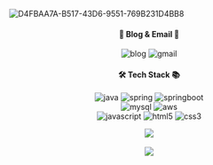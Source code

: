 ![D4FBAA7A-B517-43D6-9551-769B231D4BB8](https://github.com/dajeongdev/dajeongdev/assets/61612976/bd8d39f9-7e9e-4734-8cfe-8cd2744fadf2)

<div align="center">

<h4>📙 Blog & Email 📮</h4>
<img alt="blog" src="http://img.shields.io/badge/Tech%20blog-438f68?style=flat-square&logo=github&logoColor=white&link=https://dajeongdev.github.io">
<img alt="gmail" src="https://img.shields.io/badge/Gmail-d14836?style=flat-square&logo=Gmail&logoColor=white&link=mailto:dajeongdev@gmail.com">
<br>

<h4>🛠 Tech Stack 📚</h4>
<p>
    <img alt="java" src="https://img.shields.io/badge/Java-007396.svg?style=flat-square&logo=java&logoColor=white"/> 
    <img alt="spring" src="https://img.shields.io/badge/Spring-6db33f.svg?style=flat-square&logo=spring&logoColor=white"/> 
    <img alt="springboot" src="https://img.shields.io/badge/SpringBoot-6db33f.svg?style=flat-square&logo=springboot&logoColor=white"/>
	 <br>
    <img alt="mysql" src="https://img.shields.io/badge/Mysql-4479a1.svg?style=flat-square&logo=mysql&logoColor=white"/> 
    <img alt="aws" src="https://img.shields.io/badge/AWS-232f3e.svg?style=flat-square&logo=amazon-aws&logoColor=white"/> 
	    <br>
    <img alt="javascript" src="https://img.shields.io/badge/Javascript-f7df1e?style=flat-square&logo=javascript&logoColor=white"/> 
    <img alt="html5" src="https://img.shields.io/badge/HTML5-E34F26?style=flat&logo=HTML5&logoColor=white" />
	<img alt="css3" src="https://img.shields.io/badge/CSS3-1572B6?style=flat&logo=CSS3&logoColor=white" />
</p>
<!-- 많이 쓰는 언어 -->
<img src="https://github-readme-stats.vercel.app/api/top-langs/?username=dajeongdev&layout=compact">
<br>
<br>
<!--  Github Status -->
<img src="https://github-readme-stats.vercel.app/api?username=dajeongdev&show_icons=true">

</div>
